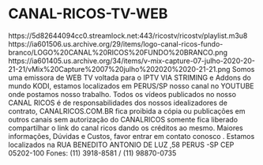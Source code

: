 # CANAL-RICOS-TV-WEB

<item>
<title>[COLOR silver][B] CANAL RICOS [/COLOR][/B][COLOR yellow] WEB TV [B][/COLOR][/B]</title>
<link>https://5d82644094cc0.streamlock.net:443/ricostv/ricostv/playlist.m3u8</link>
<thumbnail>https://ia601506.us.archive.org/29/items/logo-canal-ricos-fundo-branco/LOGO%20CANAL%20RICOS%20FUNDO%20BRANCO.png</thumbnail>
<fanart>https://ia601405.us.archive.org/34/items/v-mix-capture-07-julho-2020-20-21-21/vMix%20Capture%2007%20julho%202020%2020-21-21.png</fanart>
<info>Somos uma emissora de WEB TV voltada para o IPTV VIA STRIMING  e Addons do mundo KODI, estamos localizados em PERUS/SP  nosso canal no YOUTUBE  onde postamos nosso trabalho.
Todos os vídeos publicados no nosso CANAL RICOS  é de responsabilidades dos nossos idealizadores de contrato, CANALRICOS.COM.BR fica proibida a cópia ou publicações  em outros canais sem autorização do CANALRICOS somente fica liberado compartilhar o link do canal ricos dando os créditos ao mesmo.
Maiores informações, Dúvidas e Custos, favor entrar em contato conosco .
Estamos localizados na  RUA BENEDITO ANTONIO DE LUZ ,58 PERUS -SP 
CEP 05202-100
Fones: (11) 3918-8581 / (11) 98870-0735
</info>
</item>

